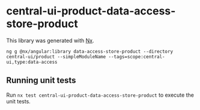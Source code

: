 # central-ui-product-data-access-store-product

This library was generated with [Nx](https://nx.dev).

```
ng g @nx/angular:library data-access-store-product --directory central-ui/product --simpleModuleName --tags=scope:central-ui,type:data-access
```

## Running unit tests

Run `nx test central-ui-product-data-access-store-product` to execute the unit tests.
